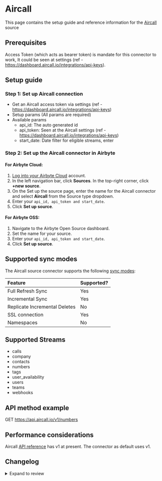 # Aircall

This page contains the setup guide and reference information for the [Aircall](https://developer.aircall.io/api-references/#rest-api) source

## Prerequisites

Access Token (which acts as bearer token) is mandate for this connector to work, It could be seen at settings (ref - https://dashboard.aircall.io/integrations/api-keys).

## Setup guide

### Step 1: Set up Aircall connection

- Get an Aircall access token via settings (ref - https://dashboard.aircall.io/integrations/api-keys)
- Setup params (All params are required)
- Available params
  - api_id: The auto generated id
  - api_token: Seen at the Aircall settings (ref - https://dashboard.aircall.io/integrations/api-keys)
  - start_date: Date filter for eligible streams, enter

### Step 2: Set up the Aircall connector in Airbyte

#### For Airbyte Cloud:

1. [Log into your Airbyte Cloud](https://cloud.airbyte.io/workspaces) account.
2. In the left navigation bar, click **Sources**. In the top-right corner, click **+new source**.
3. On the Set up the source page, enter the name for the Aircall connector and select **Aircall** from the Source type dropdown.
4. Enter your `api_id, api_token and start_date`.
5. Click **Set up source**.

#### For Airbyte OSS:

1. Navigate to the Airbyte Open Source dashboard.
2. Set the name for your source.
3. Enter your `api_id, api_token and start_date`.
4. Click **Set up source**.

## Supported sync modes

The Aircall source connector supports the following [sync modes](https://docs.airbyte.com/cloud/core-concepts#connection-sync-modes):

| Feature                       | Supported? |
| :---------------------------- | :--------- |
| Full Refresh Sync             | Yes        |
| Incremental Sync              | Yes        |
| Replicate Incremental Deletes | No         |
| SSL connection                | Yes        |
| Namespaces                    | No         |

## Supported Streams

- calls
- company
- contacts
- numbers
- tags
- user_availability
- users
- teams
- webhooks

## API method example

GET https://api.aircall.io/v1/numbers

## Performance considerations

Aircall [API reference](https://api.aircall.io/v1) has v1 at present. The connector as default uses v1.

## Changelog

<details>
  <summary>Expand to review</summary>

| Version | Date       | Pull Request                                                                   | Subject                     |
| :------ | :--------- | :----------------------------------------------------------------------------- | :-------------------------- |
| 0.2.9 | 2024-07-27 | [42743](https://github.com/airbytehq/airbyte/pull/42743) | Update dependencies |
| 0.2.8 | 2024-07-20 | [42357](https://github.com/airbytehq/airbyte/pull/42357) | Update dependencies |
| 0.2.7 | 2024-07-13 | [41708](https://github.com/airbytehq/airbyte/pull/41708) | Update dependencies |
| 0.2.6 | 2024-07-10 | [41448](https://github.com/airbytehq/airbyte/pull/41448) | Update dependencies |
| 0.2.5 | 2024-07-09 | [41156](https://github.com/airbytehq/airbyte/pull/41156) | Update dependencies |
| 0.2.4 | 2024-07-06 | [40801](https://github.com/airbytehq/airbyte/pull/40801) | Update dependencies |
| 0.2.3 | 2024-06-25 | [40503](https://github.com/airbytehq/airbyte/pull/40503) | Update dependencies |
| 0.2.2 | 2024-06-21 | [39920](https://github.com/airbytehq/airbyte/pull/39920) | Update dependencies |
| 0.2.2 | 2024-06-20 | [39681](https://github.com/airbytehq/airbyte/pull/39681) | Update dependencies |
| 0.2.1 | 2024-06-06 | [38454](https://github.com/airbytehq/airbyte/pull/38454) | [autopull] base image + poetry + up_to_date |
| 0.2.0   | 2023-06-20 | [Correcting availablity typo](https://github.com/airbytehq/airbyte/pull/27433) | Correcting availablity typo |
| 0.1.0   | 2023-04-19 | [Init](https://github.com/airbytehq/airbyte/pull/)                             | Initial commit              |

</details>
